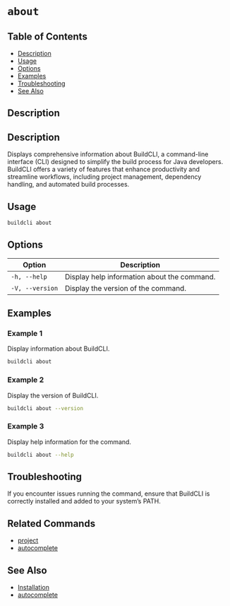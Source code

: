 
# `about`

## Table of Contents
- [Description](#description)
- [Usage](#usage)
- [Options](#options)
- [Examples](#examples)
- [Troubleshooting](#troubleshooting)
- [See Also](#see-also)

## Description

## Description
Displays comprehensive information about BuildCLI, a command-line interface (CLI) designed to simplify the build process for Java developers. BuildCLI offers a variety of features that enhance productivity and streamline workflows, including project management, dependency handling, and automated build processes.
## Usage

```bash
buildcli about
```

## Options

| Option          | Description                                 |
|-----------------|---------------------------------------------|
| `-h, --help`    | Display help information about the command. |
| `-V, --version` | Display the version of the command.         |

## Examples

### Example 1

Display information about BuildCLI.
```bash
buildcli about
```

### Example 2

Display the version of BuildCLI.
```bash
buildcli about --version
```

### Example 3
Display help information for the command.
```bash
buildcli about --help
```

## Troubleshooting
If you encounter issues running the command, ensure that BuildCLI is correctly installed and added to your system’s PATH.

## Related Commands
- [project](project.md)
- [autocomplete](autocomplete.md)


## See Also

- [Installation](installation.md)
- [autocomplete](autocomplete.md)